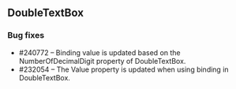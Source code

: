 ﻿## DoubleTextBox

### Bug fixes

* \#240772 – Binding value is updated based on the NumberOfDecimalDigit property of DoubleTextBox.
* \#232054 – The Value property is updated when using binding in DoubleTextBox.